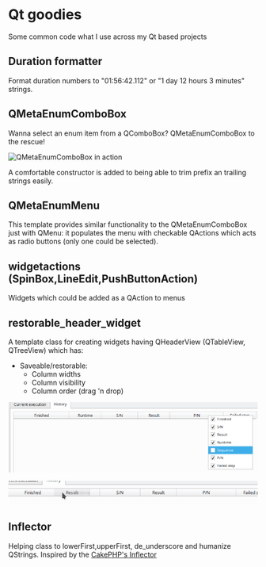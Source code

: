 # Qt goodies

Some common code what I use across my Qt based projects

## Duration formatter

Format duration numbers to "01:56:42.112" or "1 day 12 hours 3 minutes" strings.

## QMetaEnumComboBox

Wanna select an enum item from a QComboBox? QMetaEnumComboBox to the rescue!

![QMetaEnumComboBox in action](https://raw.githubusercontent.com/martonmiklos/qt_goodies/master/images/qmetaenumcombobox_example.png)

A comfortable constructor is added to being able to trim prefix an trailing strings easily.


## QMetaEnumMenu

This template provides similar functionality to the QMetaEnumComboBox just with QMenu: it populates the menu with checkable QActions which acts as radio buttons (only one could be selected).


## widgetactions (SpinBox,LineEdit,PushButtonAction)

Widgets which could be added as a QAction to menus

## restorable_header_widget

A template class for creating widgets having QHeaderView (QTableView, QTreeView) which has:

* Saveable/restorable: 
  * Column widths
  * Column visibility
  * Column order (drag 'n drop)
  
![RestorableHeaderWidget in action](https://raw.githubusercontent.com/martonmiklos/qt_goodies/master/images/restorable_header_widget.png)

![RestorableHeaderWidget drag 'n drop in action](https://raw.githubusercontent.com/martonmiklos/qt_goodies/master/images/restorable_header_widget_drag_n_drop.png)

## Inflector
Helping class to lowerFirst,upperFirst, de_underscore and humanize QStrings. 
Inspired by the [CakePHP's Inflector](https://book.cakephp.org/3/en/core-libraries/inflector.html)
